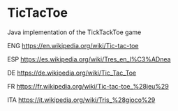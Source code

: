 TicTacToe
====

Java implementation of the TickTackToe game

ENG
https://en.wikipedia.org/wiki/Tic-tac-toe

ESP
https://es.wikipedia.org/wiki/Tres_en_l%C3%ADnea

DE
https://de.wikipedia.org/wiki/Tic_Tac_Toe

FR
https://fr.wikipedia.org/wiki/Tic-tac-toe_%28jeu%29

ITA
https://it.wikipedia.org/wiki/Tris_%28gioco%29
